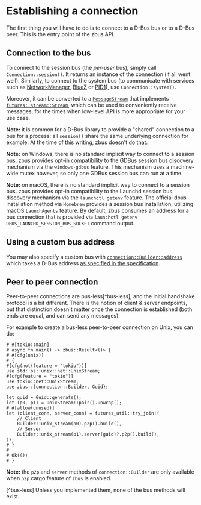 # Establishing a connection

The first thing you will have to do is to connect to a D-Bus bus or to a D-Bus peer. This is the
entry point of the zbus API.

## Connection to the bus

To connect to the session bus (the *per-user* bus), simply call `Connection::session()`. It
returns an instance of the connection (if all went well). Similarly, to connect to the system bus
(to communicate with services such as [NetworkManager], [BlueZ] or [PID1]), use
`Connection::system()`.

Moreover, it can be converted to a [`MessageStream`] that implements [`futures::stream::Stream`],
which can be used to conveniently receive messages, for the times when low-level API is
more appropriate for your use case.

**Note:** it is common for a D-Bus library to provide a "shared" connection to a bus for a process:
all `session()` share the same underlying connection for example. At the time of this writing,
zbus doesn't do that.

**Note:** on Windows, there is no standard implicit way to connect to a session bus. zbus provides
opt-in compatibility to the GDBus session bus discovery mechanism via the `windows-gdbus` feature.
This mechanism uses a machine-wide mutex however, so only one GDBus session bus can run at a time.

**Note:** on macOS, there is no standard implicit way to connect to a session bus. zbus provides
opt-in compatibility to the Launchd session bus discovery mechanism via the `launchctl getenv` feature.
The official dbus installation method via `Homebrew` provides a session bus installation,
utilizing macOS `LaunchAgents` feature. By default, zbus consumes an address for a bus connection that
is provided via `launchctl getenv DBUS_LAUNCHD_SESSION_BUS_SOCKET` command output.

## Using a custom bus address

You may also specify a custom bus with [`connection::Builder::address`] which takes a D-Bus address
[as specified in the specification][dspec].

## Peer to peer connection

Peer-to-peer connections are bus-less[^bus-less], and the initial handshake protocol is a bit
different. There is the notion of client & server endpoints, but that distinction doesn't matter
once the connection is established (both ends are equal, and can send any messages).

For example to create a bus-less peer-to-peer connection on Unix, you can do:

```rust,noplayground
# #[tokio::main]
# async fn main() -> zbus::Result<()> {
# #[cfg(unix)]
# {
#[cfg(not(feature = "tokio"))]
use std::os::unix::net::UnixStream;
#[cfg(feature = "tokio")]
use tokio::net::UnixStream;
use zbus::{connection::Builder, Guid};

let guid = Guid::generate();
let (p0, p1) = UnixStream::pair().unwrap();
# #[allow(unused)]
let (client_conn, server_conn) = futures_util::try_join!(
    // Client
    Builder::unix_stream(p0).p2p().build(),
    // Server
    Builder::unix_stream(p1).server(guid)?.p2p().build(),
)?;
# }
#
# Ok(())
# }
```

**Note:** the `p2p` and `server` methods of `connection::Builder` are only available when `p2p`
cargo feature of `zbus` is enabled.

[NetworkManager]: https://developer.gnome.org/NetworkManager/stable/spec.html
[BlueZ]: https://git.kernel.org/pub/scm/bluetooth/bluez.git/tree/doc
[PID1]: https://www.freedesktop.org/wiki/Software/systemd/dbus/
[`futures::stream::Stream`]: https://docs.rs/futures/latest/futures/stream/trait.Stream.html
[`MessageStream`]: https://docs.rs/zbus/latest/zbus/struct.MessageStream.html
[`connection::Builder::address`]: https://docs.rs/zbus/latest/zbus/connection/struct.Builder.html#method.address
[dspec]: https://dbus.freedesktop.org/doc/dbus-specification.html#addresses

[^bus-less] Unless you implemented them, none of the bus methods will exist.
